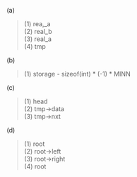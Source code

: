 (a)  
>   (1) rea,_a  
    (2) real_b  
    (3) real_a  
    (4) tmp  

(b)  
>   (1) storage - sizeof(int) * (-1) * MINN  

(c)  
>   (1) head  
    (2) tmp->data  
    (3) tmp->nxt  

(d)  
>   (1) root  
    (2) root->left  
    (3) root->right  
    (4) root  